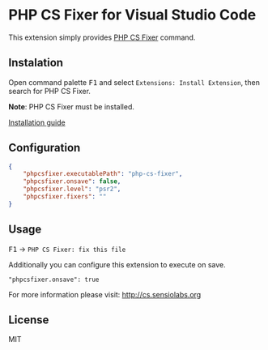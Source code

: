 # PHP CS Fixer for Visual Studio Code
This extension simply provides [PHP CS Fixer](http://cs.sensiolabs.org) command.

## Instalation
Open command palette <kbd>F1</kbd> and select `Extensions: Install Extension`, then search for PHP CS Fixer.

**Note**: PHP CS Fixer must be installed.

[Installation guide](http://cs.sensiolabs.org/#installation)

## Configuration
```JSON
{
    "phpcsfixer.executablePath": "php-cs-fixer",
    "phpcsfixer.onsave": false,
    "phpcsfixer.level": "psr2",
    "phpcsfixer.fixers": ""
}
```

## Usage
<kbd>F1</kbd> -> `PHP CS Fixer: fix this file`

Additionally you can configure this extension to execute on save.

    "phpcsfixer.onsave": true

For more information please visit: http://cs.sensiolabs.org

## License
MIT